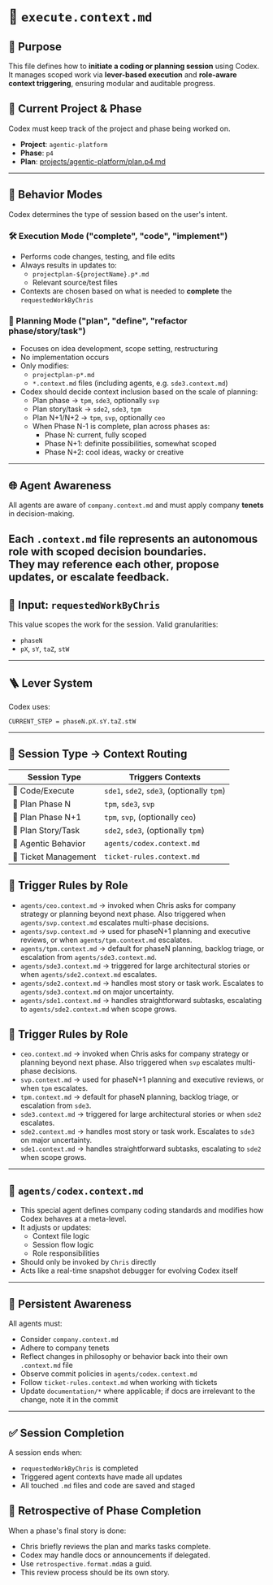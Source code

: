 
# 🚀 `execute.context.md`

## 🎯 Purpose

This file defines how to **initiate a coding or planning session** using Codex.  
It manages scoped work via **lever-based execution** and **role-aware context triggering**, ensuring modular and auditable progress.

## 📌 Current Project & Phase

Codex must keep track of the project and phase being worked on.

- **Project**: `agentic-platform`
- **Phase**: `p4`
- **Plan**: [projects/agentic-platform/plan.p4.md](./projects/agentic-platform/plan.p4.md)
---

## 🧩 Behavior Modes

Codex determines the type of session based on the user's intent.

### 🛠️ Execution Mode ("complete", "code", "implement")
- Performs code changes, testing, and file edits
- Always results in updates to:
  - `projectplan-${projectName}.p*.md`
  - Relevant source/test files
- Contexts are chosen based on what is needed to **complete** the `requestedWorkByChris`

### 🧠 Planning Mode ("plan", "define", "refactor phase/story/task")
- Focuses on idea development, scope setting, restructuring
- No implementation occurs
- Only modifies:
  - `projectplan-p*.md`
  - `*.context.md` files (including agents, e.g. `sde3.context.md`)
- Codex should decide context inclusion based on the scale of planning:
  - Plan phase → `tpm`, `sde3`, optionally `svp`
  - Plan story/task → `sde2`, `sde3`, `tpm`
  - Plan N+1/N+2 → `tpm`, `svp`, optionally `ceo`
  - When Phase N-1 is complete, plan across phases as:
    - Phase N: current, fully scoped
    - Phase N+1: definite possibilities, somewhat scoped
    - Phase N+2: cool ideas, wacky or creative
---

## 🌐 Agent Awareness

All agents are aware of `company.context.md` and must apply company **tenets** in decision-making.

Each `.context.md` file represents an **autonomous role** with scoped decision boundaries.  
They may reference each other, propose updates, or escalate feedback.
---

## 🧾 Input: `requestedWorkByChris`

This value scopes the work for the session. Valid granularities:
- `phaseN`
- `pX`, `sY`, `taZ`, `stW`
---

## 🪜 Lever System

Codex uses:

```
CURRENT_STEP = phaseN.pX.sY.taZ.stW
```
---

## 🧭 Session Type → Context Routing

| Session Type       | Triggers Contexts                               |
|--------------------|--------------------------------------------------|
| 🔧 Code/Execute     | `sde1`, `sde2`, `sde3`, (optionally `tpm`)       |
| 🧠 Plan Phase N     | `tpm`, `sde3`, `svp`                             |
| 🧠 Plan Phase N+1   | `tpm`, `svp`, (optionally `ceo`)                 |
| 🧠 Plan Story/Task  | `sde2`, `sde3`, (optionally `tpm`)               |
| 🧰 Agentic Behavior | `agents/codex.context.md`                        |
| 🎫 Ticket Management | `ticket-rules.context.md`                       |

## 📣 Trigger Rules by Role
- `agents/ceo.context.md` -> invoked when Chris asks for company strategy or planning beyond next phase. Also triggered when `agents/svp.context.md` escalates multi-phase decisions.
- `agents/svp.context.md` -> used for phaseN+1 planning and executive reviews, or when `agents/tpm.context.md` escalates.
- `agents/tpm.context.md` -> default for phaseN planning, backlog triage, or escalation from `agents/sde3.context.md`.
- `agents/sde3.context.md` -> triggered for large architectural stories or when `agents/sde2.context.md` escalates.
- `agents/sde2.context.md` -> handles most story or task work. Escalates to `agents/sde3.context.md` on major uncertainty.
- `agents/sde1.context.md` -> handles straightforward subtasks, escalating to `agents/sde2.context.md` when scope grows.


## 📣 Trigger Rules by Role
- `ceo.context.md` -> invoked when Chris asks for company strategy or planning beyond next phase. Also triggered when `svp` escalates multi-phase decisions.
- `svp.context.md` -> used for phaseN+1 planning and executive reviews, or when `tpm` escalates.
- `tpm.context.md` -> default for phaseN planning, backlog triage, or escalation from `sde3`.
- `sde3.context.md` -> triggered for large architectural stories or when `sde2` escalates.
- `sde2.context.md` -> handles most story or task work. Escalates to `sde3` on major uncertainty.
- `sde1.context.md` -> handles straightforward subtasks, escalating to `sde2` when scope grows.


---

## 🧰 `agents/codex.context.md`

- This special agent defines company coding standards and modifies how Codex behaves at a meta-level.
- It adjusts or updates:
  - Context file logic
  - Session flow logic
  - Role responsibilities
- Should only be invoked by `Chris` directly
- Acts like a real-time snapshot debugger for evolving Codex itself
---

## 🧠 Persistent Awareness

All agents must:
- Consider `company.context.md`
- Adhere to company tenets
- Reflect changes in philosophy or behavior back into their own `.context.md` file
- Observe commit policies in `agents/codex.context.md`
- Follow `ticket-rules.context.md` when working with tickets
- Update `documentation/*` where applicable; if docs are irrelevant to the change, note it in the commit

---

## ✅ Session Completion

A session ends when:

- `requestedWorkByChris` is completed
- Triggered agent contexts have made all updates
- All touched `.md` files and code are saved and staged

## 🚀 Retrospective of Phase Completion
When a phase's final story is done:
- Chris briefly reviews the plan and marks tasks complete. 
- Codex may handle docs or announcements if delegated.
- Use `retrospective.format.md`as a guid.
- This review process should be its own story.


